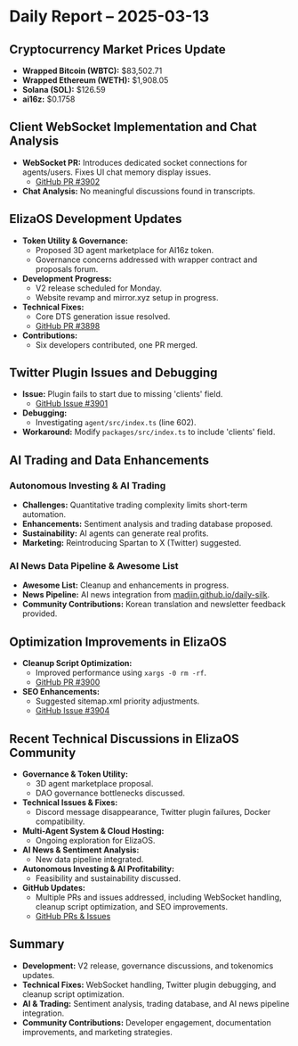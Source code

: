 # Daily Report – 2025-03-13

## Cryptocurrency Market Prices Update

- **Wrapped Bitcoin (WBTC):** $83,502.71
- **Wrapped Ethereum (WETH):** $1,908.05
- **Solana (SOL):** $126.59
- **ai16z:** $0.1758

## Client WebSocket Implementation and Chat Analysis

- **WebSocket PR:** Introduces dedicated socket connections for agents/users. Fixes UI chat memory display issues.
  - [GitHub PR #3902](https://github.com/elizaOS/eliza/pull/3902)
- **Chat Analysis:** No meaningful discussions found in transcripts.

## ElizaOS Development Updates

- **Token Utility & Governance:**
  - Proposed 3D agent marketplace for AI16z token.
  - Governance concerns addressed with wrapper contract and proposals forum.
- **Development Progress:**
  - V2 release scheduled for Monday.
  - Website revamp and mirror.xyz setup in progress.
- **Technical Fixes:**
  - Core DTS generation issue resolved.
  - [GitHub PR #3898](https://github.com/elizaOS/eliza/pull/3898)
- **Contributions:**
  - Six developers contributed, one PR merged.

## Twitter Plugin Issues and Debugging

- **Issue:** Plugin fails to start due to missing 'clients' field.
  - [GitHub Issue #3901](https://github.com/elizaOS/eliza/issues/3901)
- **Debugging:**
  - Investigating `agent/src/index.ts` (line 602).
- **Workaround:** Modify `packages/src/index.ts` to include 'clients' field.

## AI Trading and Data Enhancements

### Autonomous Investing & AI Trading

- **Challenges:** Quantitative trading complexity limits short-term automation.
- **Enhancements:** Sentiment analysis and trading database proposed.
- **Sustainability:** AI agents can generate real profits.
- **Marketing:** Reintroducing Spartan to X (Twitter) suggested.

### AI News Data Pipeline & Awesome List

- **Awesome List:** Cleanup and enhancements in progress.
- **News Pipeline:** AI news integration from [madjin.github.io/daily-silk](https://madjin.github.io/daily-silk/).
- **Community Contributions:** Korean translation and newsletter feedback provided.

## Optimization Improvements in ElizaOS

- **Cleanup Script Optimization:**
  - Improved performance using `xargs -0 rm -rf`.
  - [GitHub PR #3900](https://github.com/elizaOS/eliza/pull/3900)
- **SEO Enhancements:**
  - Suggested sitemap.xml priority adjustments.
  - [GitHub Issue #3904](https://github.com/elizaOS/eliza/issues/3904)

## Recent Technical Discussions in ElizaOS Community

- **Governance & Token Utility:**
  - 3D agent marketplace proposal.
  - DAO governance bottlenecks discussed.
- **Technical Issues & Fixes:**
  - Discord message disappearance, Twitter plugin failures, Docker compatibility.
- **Multi-Agent System & Cloud Hosting:**
  - Ongoing exploration for ElizaOS.
- **AI News & Sentiment Analysis:**
  - New data pipeline integrated.
- **Autonomous Investing & AI Profitability:**
  - Feasibility and sustainability discussed.
- **GitHub Updates:**
  - Multiple PRs and issues addressed, including WebSocket handling, cleanup script optimization, and SEO improvements.
  - [GitHub PRs & Issues](https://github.com/elizaOS/eliza)

## Summary

- **Development:** V2 release, governance discussions, and tokenomics updates.
- **Technical Fixes:** WebSocket handling, Twitter plugin debugging, and cleanup script optimization.
- **AI & Trading:** Sentiment analysis, trading database, and AI news pipeline integration.
- **Community Contributions:** Developer engagement, documentation improvements, and marketing strategies.
